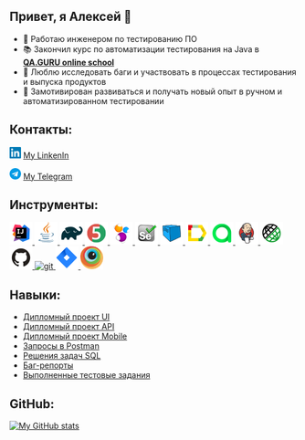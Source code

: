 ## Привет, я Алексей 👋
- 🚀 Работаю инженером по тестированию ПО 
- 📚 Закончил курс по автоматизации тестирования на Java в **[QA.GURU online school](https://qa.guru)**
- 🐲 Люблю исследовать баги и участвовать в процессах тестирования и выпуска продуктов
- 👻 Замотивирован развиваться и получать новый опыт в ручном и автоматизированном тестировании

## Контакты:
<img src="https://github.com/LeshMesh/LeshMesh/blob/main/icon/linkedIn.png" width="20" height="20"/> [My LinkenIn](https://www.linkedin.com/in/leshmesh/)

<img src="https://github.com/LeshMesh/LeshMesh/blob/main/icon/telegram.png" width="20" height="20"/> [My Telegram](https://t.me/Belyakov_AS)

<!--
<div align="left">
<a href="https://www.linkedin.com/in/leshmesh/" target="_blank" rel="noreferrer"> 
<img src="https://github.com/LeshMesh/LeshMesh/blob/main/icon/linkedIn.png" width="40" height="40"/>
</a>
<a href="https://t.me/Belyakov_AS" target="_blank" rel="noreferrer"> 
<img src="https://github.com/LeshMesh/LeshMesh/blob/main/icon/telegram.png" width="40" height="40"/>
</a>
-->

## Инструменты:
<p align="left"> 
<a href="https://www.jetbrains.com/idea/" target="_blank" rel="noreferrer"> <img src="https://github.com/LeshMesh/LeshMesh/blob/main/icon/Intelij_IDEA.png" width="40" height="40"/> </a>
<a href="https://www.oracle.com/java/" target="_blank" rel="noreferrer"> <img src="https://github.com/LeshMesh/LeshMesh/blob/main/icon/Java.png" width="40" height="40"/> </a>
<a href="https://gradle.org/" target="_blank" rel="noreferrer"> <img src="https://github.com/LeshMesh/LeshMesh/blob/main/icon/Gradle.png" width="40" height="40"/> </a>
<a href="https://junit.org/junit5/" target="_blank" rel="noreferrer"> <img src="https://github.com/LeshMesh/LeshMesh/blob/main/icon/JUnit5.png" width="40" height="40"/> </a>
<a href="https://selenide.org/" target="_blank" rel="noreferrer"> <img src="https://github.com/LeshMesh/LeshMesh/blob/main/icon/Selenide.png" width="40" height="40"/> </a>
<a href="https://www.selenium.dev/" target="_blank" rel="noreferrer"> <img src="https://github.com/LeshMesh/LeshMesh/blob/main/icon/Selenium.png" width="40" height="40"/> </a>
<a href="https://aerokube.com/selenoid/" target="_blank" rel="noreferrer"> <img src="https://github.com/LeshMesh/LeshMesh/blob/main/icon/Selenoid.png" width="40" height="40"/> </a>
<a href="https://qameta.io/allure-report/" target="_blank" rel="noreferrer"> <img src="https://github.com/LeshMesh/LeshMesh/blob/main/icon/Allure_Report.png" width="40" height="40"/> </a> 
<a href="https://qameta.io/" target="_blank" rel="noreferrer"> <img src="https://github.com/LeshMesh/LeshMesh/blob/main/icon/AllureTestOps.png" width="40" height="40"/> </a>
<a href="https://www.jenkins.io/" target="_blank" rel="noreferrer"> <img src="https://github.com/LeshMesh/LeshMesh/blob/main/icon/Jenkins.png" width="40" height="40"/> </a>
<a href="https://rest-assured.io/" target="_blank" rel="noreferrer"> <img src="https://github.com/LeshMesh/LeshMesh/blob/main/icon/Rest-Assured.png" width="40" height="40"/> </a>
<a href="https://github.com/" target="_blank" rel="noreferrer"> <img src="https://github.com/LeshMesh/LeshMesh/blob/main/icon/Github.png" width="40" height="40"/> </a>
<a href="https://git-scm.com/" target="_blank" rel="noreferrer"> <img src="https://raw.githubusercontent.com/daniilshat/daniilshat/2d7eafe5250314b3d422c86b35de062e0f1f5178/icons/git.svg" alt="git" width="40" height="40"/> </a>
<a href="https://www.atlassian.com/ru/software/jira" target="_blank" rel="noreferrer"> <img src="https://github.com/LeshMesh/LeshMesh/blob/main/icon/Jira.png" width="40" height="40"/> </a>
<a href="https://www.browserstack.com/" target="_blank" rel="noreferrer"> <img src="https://github.com/LeshMesh/LeshMesh/blob/main/icon/Browserstack..png" width="40" height="40"/> </a>
<!--
  <a href="https://telegram.org/" target="_blank" rel="noreferrer"> <img src="https://github.com/LeshMesh/LeshMesh/blob/main/icon/telegram.png" width="38" height="38"/> </a>
</p> 
-->
  

## Навыки:
- [Дипломный проект UI](https://github.com/LeshMesh/UiTestTodoist)
- [Дипломный проект API](https://github.com/LeshMesh/ApiTestTodoist)
- [Дипломный проект Mobile](https://github.com/LeshMesh/MobileTestTodoist)
- [Запросы в Postman](https://github.com/LeshMesh/Postman)
- [Решения задач SQL](https://github.com/LeshMesh/Sql-ex)
- [Баг-репорты](https://github.com/LeshMesh/BagReport)
- [Выполненные тестовые задания](https://github.com/LeshMesh/TestTask)

## GitHub:
[![My GitHub stats](https://github-readme-stats.vercel.app/api?username=LeshMesh)](https://github.com/LeshMesh)

<!--
-->
